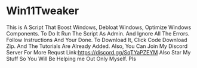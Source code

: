 # Win11Tweaker
This is A Script That Boost Windows, Debloat Windows, Optimize Windows Components. To Do It Run The Script As Admin. And Ignore All The Errors. Follow Instructions And Your Done.  To Download It, Click Code Download Zip. And The Tutorials Are Already Added.
Also, You Can Join My Discord Server For More Requst Link:https://discord.gg/SqTYaPZEYM
Also Star My Stuff So You Will Be Helping me Out Only Myself. Pls 
